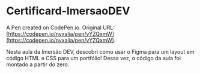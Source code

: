 # Certificard-ImersaoDEV

A Pen created on CodePen.io. Original URL: [https://codepen.io/nyxalia/pen/vYZQxmW](https://codepen.io/nyxalia/pen/vYZQxmW).


Nesta aula da Imersão DEV, descobri como usar o Figma para um layout em código HTML e CSS para um portfólio! Dessa vez, o código da aula foi montado a partir do zero. 
